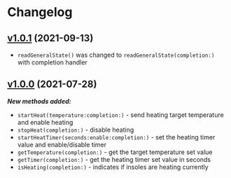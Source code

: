 # Changelog

## [v1.0.1](https://github.com/zhortech/ztwarmkit-ios-sdk/-/tags/1.0.1) (2021-09-13)

- `readGeneralState()` was changed to `readGeneralState(completion:)` with completion handler

## [v1.0.0](https://github.com/zhortech/ztwarmkit-ios-sdk/-/tags/1.0.0) (2021-07-28)

***New methods added:***
- `startHeat(temperature:completion:)` - send heating target temperature and enable heating
- `stopHeat(completion:)` - disable heating
- `startHeatTimer(seconds:enable:completion:)` - set the heating timer value and enable/disable timer
- `getTemperature(completion:)` - get the target temperature set value
- `getTimer(completion:)` - get the heating timer set value in seconds
- `isHeating(completion:)` - indicates if insoles are heating currently
